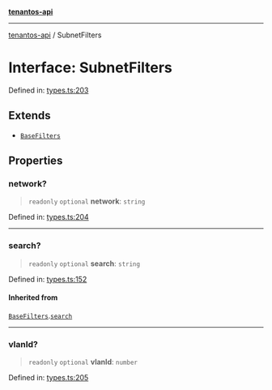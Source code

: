 [**tenantos-api**](../README.md)

***

[tenantos-api](../globals.md) / SubnetFilters

# Interface: SubnetFilters

Defined in: [types.ts:203](https://github.com/shadmanZero/tenantos-api/blob/fe61944d7cb3ee6cc3061a8309e45287291cb501/src/types.ts#L203)

## Extends

- [`BaseFilters`](BaseFilters.md)

## Properties

### network?

> `readonly` `optional` **network**: `string`

Defined in: [types.ts:204](https://github.com/shadmanZero/tenantos-api/blob/fe61944d7cb3ee6cc3061a8309e45287291cb501/src/types.ts#L204)

***

### search?

> `readonly` `optional` **search**: `string`

Defined in: [types.ts:152](https://github.com/shadmanZero/tenantos-api/blob/fe61944d7cb3ee6cc3061a8309e45287291cb501/src/types.ts#L152)

#### Inherited from

[`BaseFilters`](BaseFilters.md).[`search`](BaseFilters.md#search)

***

### vlanId?

> `readonly` `optional` **vlanId**: `number`

Defined in: [types.ts:205](https://github.com/shadmanZero/tenantos-api/blob/fe61944d7cb3ee6cc3061a8309e45287291cb501/src/types.ts#L205)
